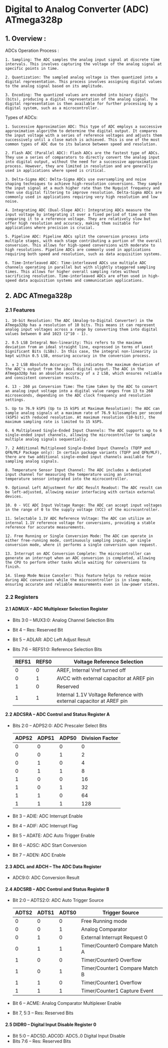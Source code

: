 # Digital to Analog Converter (ADC) ATmega328p

## 1. Overview : 
 ADCs Operation Process :

    1. Sampling: The ADC samples the analog input signal at discrete time intervals. This involves capturing the voltage of the analog signal at specific points in time.

    2. Quantization: The sampled analog voltage is then quantized into a digital representation. This process involves assigning digital values to the analog signal based on its amplitude.

    3. Encoding: The quantized values are encoded into binary digits (bits), producing a digital representation of the analog signal. The digital representation is then available for further processing by a digital system, such as a microcontroller.

 Types of ADCs:

    1. Successive Approximation ADC: This type of ADC employs a successive approximation algorithm to determine the digital output. It compares the input voltage with a series of reference voltages and adjusts them successively until a close match is achieved. This is one of the most common types of ADC due to its balance between speed and resolution.

    2. Flash ADC (Parallel ADC): Flash ADCs are the fastest type of ADCs. They use a series of comparators to directly convert the analog input into digital output, without the need for a successive approximation process. However, they are limited in resolution and are generally used in applications where speed is critical.

    3. Delta-Sigma ADC: Delta-Sigma ADCs use oversampling and noise shaping techniques to achieve high-resolution conversions. They sample the input signal at a much higher rate than the Nyquist frequency and then use digital filtering to improve resolution. Delta-Sigma ADCs are commonly used in applications requiring very high resolution and low noise.

    4. Integrating ADC (Dual-Slope ADC): Integrating ADCs measure the input voltage by integrating it over a fixed period of time and then comparing it to a reference voltage. They are relatively slow but offer high resolution and accuracy, making them suitable for applications where precision is crucial.

    5. Pipeline ADC: Pipeline ADCs split the conversion process into multiple stages, with each stage contributing a portion of the overall conversion. This allows for high-speed conversions with moderate to high resolutions. Pipeline ADCs are commonly used in applications requiring both speed and resolution, such as data acquisition systems.

    6. Time-Interleaved ADC: Time-interleaved ADCs use multiple ADC channels operating in parallel but with slightly staggered sampling times. This allows for higher overall sampling rates without sacrificing resolution. Time-interleaved ADCs are often used in high-speed data acquisition systems and communication applications.

## 2. ADC ATmega328p

### 2.1 Features
    1. 10-bit Resolution: The ADC (Analog-to-Digital Converter) in the ATmega328p has a resolution of 10 bits. This means it can represent analog input voltages across a range by converting them into digital values between 0 and 1023 (2^10 - 1).

    2. 0.5 LSB Integral Non-linearity: This refers to the maximum deviation from an ideal straight line, expressed in terms of Least Significant Bits (LSBs). In this case, the integral non-linearity is kept within 0.5 LSB, ensuring accuracy in the conversion process.

    3. ± 2 LSB Absolute Accuracy: This indicates the maximum deviation of the ADC's output from the ideal digital output. The ADC in the ATmega328p has an absolute accuracy of ± 2 LSB, which ensures reliable and consistent conversion results.

    4. 13 - 260 µs Conversion Time: The time taken by the ADC to convert an analog input voltage into a digital value ranges from 13 to 260 microseconds, depending on the ADC clock frequency and resolution settings.

    5. Up to 76.9 kSPS (Up to 15 kSPS at Maximum Resolution): The ADC can sample analog signals at a maximum rate of 76.9 kilosamples per second (kSPS) with reduced resolution. At maximum resolution (10-bit), the maximum sampling rate is limited to 15 kSPS.

    6. 6 Multiplexed Single-Ended Input Channels: The ADC supports up to 6 single-ended input channels, allowing the microcontroller to sample multiple analog signals sequentially.

    7. 2 Additional Multiplexed Single-Ended Input Channels (TQFP and QFN/MLF Package only): In certain package variants (TQFP and QFN/MLF), there are two additional single-ended input channels available for sampling analog signals.

    8. Temperature Sensor Input Channel: The ADC includes a dedicated input channel for measuring the temperature using an internal temperature sensor integrated into the microcontroller.

    9. Optional Left Adjustment for ADC Result Readout: The ADC result can be left-adjusted, allowing easier interfacing with certain external devices.

    10. 0 - VCC ADC Input Voltage Range: The ADC can accept input voltages in the range of 0 to the supply voltage (VCC) of the microcontroller.

    11. Selectable 1.1V ADC Reference Voltage: The ADC can utilize an internal 1.1V reference voltage for conversions, providing a stable reference for accurate measurements.

    12. Free Running or Single Conversion Mode: The ADC can operate in either free-running mode, continuously sampling inputs, or single conversion mode, where it performs a single conversion upon request.

    13. Interrupt on ADC Conversion Complete: The microcontroller can generate an interrupt when an ADC conversion is completed, allowing the CPU to perform other tasks while waiting for conversions to finish.

    14. Sleep Mode Noise Canceler: This feature helps to reduce noise during ADC conversions while the microcontroller is in sleep mode, ensuring accurate and reliable measurements even in low-power states.

### 2.2 Registers 

#### 2.1 ADMUX – ADC Multiplexer Selection Register
 - Bits 3:0 – MUX3:0: Analog Channel Selection Bits
 - Bit 4 – Res: Reserved Bit
 - Bit 5 – ADLAR: ADC Left Adjust Result
 - Bits 7:6 – REFS1:0: Reference Selection Bits

    | REFS1 | REFS0 |                    Voltage Reference Selection                      |
    |-------|-------|---------------------------------------------------------------------|
    |   0   |   0   | AREF, Internal Vref turned off                                      |
    |   0   |   1   | AVCC with external capacitor at AREF pin                            |
    |   1   |   0   | Reserved                                                            |
    |   1   |   1   | Internal 1.1V Voltage Reference with external capacitor at AREF pin |
 
#### 2.2 ADCSRA – ADC Control and Status Register A
 - Bits 2:0 – ADPS2:0: ADC Prescaler Select Bits

    | ADPS2 | ADPS1 | ADPS0 |           Division Factor          |
    |-------|-------|-------|------------------------------------|
    |   0   |   0   |   0   |                  0                 |
    |   0   |   0   |   1   |                  2                 |
    |   0   |   1   |   0   |                  4                 |
    |   0   |   1   |   1   |                  8                 |
    |   1   |   0   |   0   |                 16                 |
    |   1   |   0   |   1   |                 32                 |
    |   1   |   1   |   0   |                 64                 |
    |   1   |   1   |   1   |                128                 |

 - Bit 3 – ADIE: ADC Interrupt Enable
 - Bit 4 – ADIF: ADC Interrupt Flag
 - Bit 5 – ADATE: ADC Auto Trigger Enable
 - Bit 6 – ADSC: ADC Start Conversion
 - Bit 7 – ADEN: ADC Enable 

#### 2.3 ADCL and ADCH – The ADC Data Register
 - ADC9:0: ADC Conversion Result

#### 2.4 ADCSRB – ADC Control and Status Register B
 - Bit 2:0 – ADTS2:0: ADC Auto Trigger Source

    | ADTS2 | ADTS1 | ADTS0 |           Trigger Source           |
    |-------|-------|-------|------------------------------------|
    |   0   |   0   |   0   | Free Running mode                  |
    |   0   |   0   |   1   | Analog Comparator                  |
    |   0   |   1   |   0   | External Interrupt Request 0       |
    |   0   |   1   |   1   | Timer/Counter0 Compare Match A     |
    |   1   |   0   |   0   | Timer/Counter0 Overflow            |
    |   1   |   0   |   1   | Timer/Counter1 Compare Match B     |
    |   1   |   1   |   0   | Timer/Counter1 Overflow            |
    |   1   |   1   |   1   | Timer/Counter1 Capture Event       |

 - Bit 6 – ACME: Analog Comparator Multiplexer Enable
 - Bit 7, 5:3 – Res: Reserved Bits

#### 2.5 DIDR0 – Digital Input Disable Register 0
 - Bit 5:0 – ADC5D..ADC0D: ADC5..0 Digital Input Disable
 - Bits 7:6 – Res: Reserved Bits


